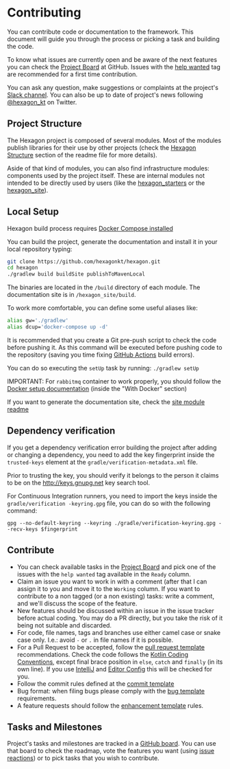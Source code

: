 
# Contributing

You can contribute code or documentation to the framework. This document will guide you through the
process or picking a task and building the code.

To know what issues are currently open and be aware of the next features you can check the
[Project Board] at GitHub. Issues with the [help wanted] tag are recommended for a first time
contribution.

You can ask any question, make suggestions or complaints at the project's
[Slack channel][Slack]. You can also be up to date of project's news following [@hexagon_kt] on
Twitter.

[Project Board]: https://github.com/hexagonkt/hexagon/projects/1
[Slack]: https://kotlinlang.slack.com/messages/hexagon
[@hexagon_kt]: https://twitter.com/hexagon_kt
[help wanted]: https://github.com/hexagonkt/hexagon/issues?q=is%3Aissue+is%3Aopen+label%3A%22help+wanted%22

## Project Structure

The Hexagon project is composed of several modules. Most of the modules publish libraries for their
use by other projects (check the [Hexagon Structure] section of the readme file for more details).

Aside of that kind of modules, you can also find infrastructure modules: components used by the
project itself. These are internal modules not intended to be directly used by users (like the
[hexagon_starters] or the [hexagon_site]).

[Hexagon Structure]: https://github.com/hexagonkt/hexagon/blob/master/README.md#hexagon-structure
[hexagon_starters]: https://github.com/hexagonkt/hexagon/blob/master/hexagon_starters/README.md
[hexagon_site]: https://github.com/hexagonkt/hexagon/blob/master/hexagon_site/README.md

## Local Setup

Hexagon build process requires [Docker Compose installed](https://docs.docker.com/compose/install)

You can build the project, generate the documentation and install it in your local repository
typing:

```bash
git clone https://github.com/hexagonkt/hexagon.git
cd hexagon
./gradlew build buildSite publishToMavenLocal
```

The binaries are located in the `/build` directory of each module. The documentation site is in
`/hexagon_site/build`.

To work more comfortable, you can define some useful aliases like:

```bash
alias gw='./gradlew'
alias dcup='docker-compose up -d'
```

It is recommended that you create a Git pre-push script to check the code before pushing it. As
this command will be executed before pushing code to the repository (saving you time fixing
[GitHub Actions] build errors).

You can do so executing the `setUp` task by running: `./gradlew setUp`

IMPORTANT: For `rabbitmq` container to work properly, you should follow the
[Docker setup documentation] (inside the "With Docker" section)

If you want to generate the documentation site, check the [site module readme][hexagon_site]

[Docker setup documentation]: https://www.rabbitmq.com/install-debian.html
[GitHub Actions]: https://github.com/features/actions

## Dependency verification

If you get a dependency verification error building the project after adding or changing a
dependency, you need to add the key fingerprint inside the `trusted-keys` element at the
`gradle/verification-metadata.xml` file.

Prior to trusting the key, you should verify it belongs to the person it claims to be on the
http://keys.gnupg.net key search tool.

For Continuous Integration runners, you need to import the keys inside the `gradle/verification
-keyring.gpg` file, you can do so with the following command:

```shell script
gpg --no-default-keyring --keyring ./gradle/verification-keyring.gpg --recv-keys $fingerprint
```

## Contribute

* You can check available tasks in the [Project Board] and pick one of the issues with the
  `help wanted` tag available in the `Ready` column.
* Claim an issue you want to work in with a comment (after that I can assign it to you and move it
  to the `Working` column. If you want to contribute to a non tagged (or a non existing) tasks:
  write a comment, and we'll discuss the scope of the feature.
* New features should be discussed within an issue in the issue tracker before actual coding. You
  may do a PR directly, but you take the risk of it being not suitable and discarded.
* For code, file names, tags and branches use either camel case or snake case only. I.e.: avoid `-`
  or `.` in file names if it is possible.
* For a Pull Request to be accepted, follow the [pull request template] recommendations. Check the
  code follows the [Kotlin Coding Conventions], except final brace position in `else`, `catch` and
  `finally` (in its own line). If you use [IntelliJ] and [Editor Config] this will be checked for
  you.
* Follow the commit rules defined at the [commit template](.github/commit_template.txt)
* Bug format: when filing bugs please comply with the [bug template] requirements.
* A feature requests should follow the [enhancement template] rules.

[pull request template]: https://github.com/hexagonkt/hexagon/blob/master/.github/pull_request_template.md
[IntelliJ]: https://www.jetbrains.com/idea
[Editor Config]: https://editorconfig.org
[Kotlin Coding Conventions]: https://kotlinlang.org/docs/reference/coding-conventions.html
[bug template]: https://github.com/hexagonkt/hexagon/blob/master/.github/ISSUE_TEMPLATE/bug.md
[enhancement template]: https://github.com/hexagonkt/hexagon/blob/master/.github/ISSUE_TEMPLATE/enhancement.md

## Tasks and Milestones

Project's tasks and milestones are tracked in a [GitHub board][Project Board]. You can use that
board to check the roadmap, vote the features you want (using [issue reactions]) or to pick tasks
that you wish to contribute.

[issue reactions]: https://github.com/blog/2119-add-reactions-to-pull-requests-issues-and-comments
